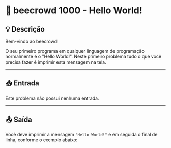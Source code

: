 # 📝 beecrowd 1000 - Hello World!

## 💡 Descrição

Bem-vindo ao beecrowd!  

O seu primeiro programa em qualquer linguagem de programação normalmente é o "Hello World!". Neste primeiro problema tudo o que você precisa fazer é imprimir esta mensagem na tela.

---

## 📥 Entrada

Este problema não possui nenhuma entrada.

---

## 📤 Saída

Você deve imprimir a mensagem `"Hello World!"` e em seguida o final de linha, conforme o exemplo abaixo:

